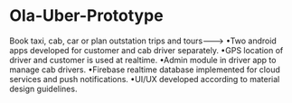 # Ola-Uber-Prototype
Book taxi, cab, car or plan outstation trips and tours--->
•Two android apps developed for customer and cab driver separately.
•GPS location of driver and customer is used at realtime.
•Admin module in driver app to manage cab drivers.
•Firebase realtime database implemented for cloud services and push notifications.
•UI/UX developed according to material design guidelines.
